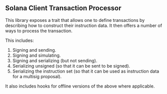 
## Solana Client Transaction Processor

This library exposes a trait that allows one to define transactions by describing how to
construct their instruction data. It then offers a number of ways to process the transaction.

This includes:

1. Signing and sending.
2. Signing and simulating.
3. Signing and serializing (but not sending).
4. Serializing unsigned (so that it can be sent to be signed).
5. Serializing the instruction set (so that it can be used as instruction data for a multisig proposal).

It also includes hooks for offline versions of the above where applicable.

